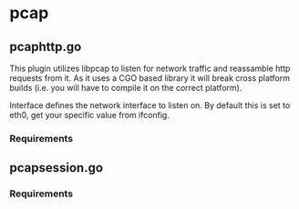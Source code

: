 # pcap

## pcaphttp.go

This plugin utilizes libpcap to listen for network traffic and reassamble
http requests from it. As it uses a CGO based library it will break cross
platform builds (i.e. you will have to compile it on the correct platform).

Interface defines the network interface to listen on. By default this is set
to eth0, get your specific value from ifconfig.

### Requirements

## pcapsession.go

### Requirements


